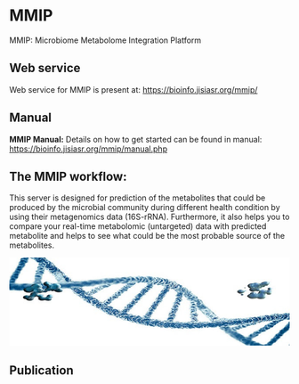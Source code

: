 # MMIP 
MMIP: Microbiome Metabolome Integration Platform


## Web service  

Web service for MMIP is present at: https://bioinfo.jisiasr.org/mmip/  


## Manual  

<b>MMIP Manual:</b> Details on how to get started can be found in manual: https://bioinfo.jisiasr.org/mmip/manual.php


## The MMIP workflow:
This server is designed for prediction of the metabolites that could be produced by the microbial community during different health condition by using their metagenomics data (16S-rRNA). Furthermore, it also helps you to compare your real-time metabolomic (untargeted) data with predicted metabolite and helps to see what could be the most probable source of the metabolites.


![image](img/img.jpg)

## Publication 
